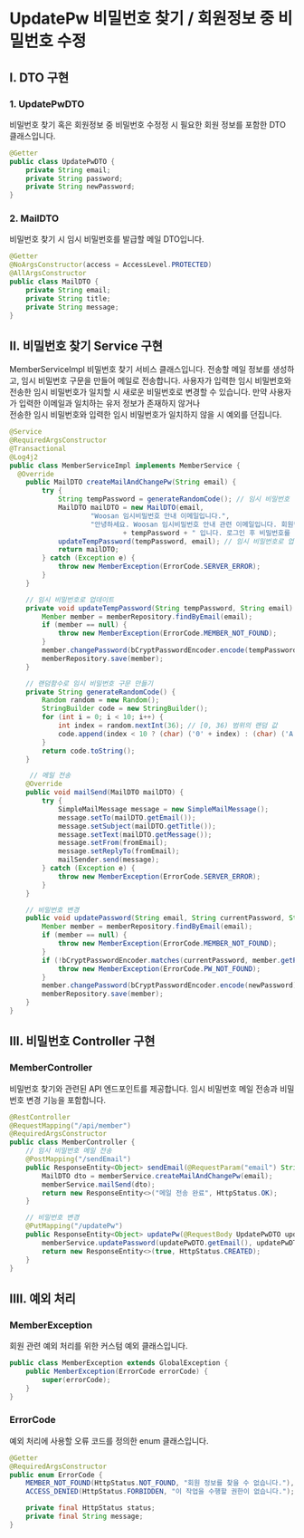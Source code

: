 # UpdatePw 비밀번호 찾기 / 회원정보 중 비밀번호 수정
## I. DTO 구현
### 1. UpdatePwDTO
비밀번호 찾기 혹은 회원정보 중 비밀번호 수정정 시 필요한 회원 정보를 포함한 DTO 클래스입니다.

```java
@Getter
public class UpdatePwDTO {
    private String email;
    private String password;
    private String newPassword;
}
```

### 2. MailDTO
비밀번호 찾기 시 임시 비밀번호를 발급할 메일 DTO입니다.

```java
@Getter
@NoArgsConstructor(access = AccessLevel.PROTECTED)
@AllArgsConstructor
public class MailDTO {
    private String email;
    private String title;
    private String message;
}
```

## II. 비밀번호 찾기 Service 구현
MemberServiceImpl
비밀번호 찾기 서비스 클래스입니다.
전송할 메일 정보를 생성하고, 임시 비밀번호 구문을 만들어 메일로 전송합니다.
사용자가 입력한 임시 비밀번호와 전송한 임시 비밀번호가 일치할 시 새로운 비밀번호로 변경할 수 있습니다.
만약 사용자가 입력한 이메일과 일치하는 유저 정보가 존재하지 않거나 <br>
전송한 임시 비밀번호와 입력한 임시 비밀번호가 일치하지 않을 시 예외를 던집니다.

```java
@Service
@RequiredArgsConstructor
@Transactional
@Log4j2
public class MemberServiceImpl implements MemberService {
  @Override
    public MailDTO createMailAndChangePw(String email) {
        try {
            String tempPassword = generateRandomCode(); // 임시 비밀번호 생성
            MailDTO mailDTO = new MailDTO(email,
                    "Woosan 임시비밀번호 안내 이메일입니다.",
                    "안녕하세요. Woosan 임시비밀번호 안내 관련 이메일입니다. 회원님의 임시 비밀번호는 "
                            + tempPassword + " 입니다. 로그인 후 비밀번호를 변경해 주세요.");
            updateTempPassword(tempPassword, email); // 임시 비밀번호로 업데이트
            return mailDTO;
        } catch (Exception e) {
            throw new MemberException(ErrorCode.SERVER_ERROR);
        }
    }

    // 임시 비밀번호로 업데이트
    private void updateTempPassword(String tempPassword, String email) {
        Member member = memberRepository.findByEmail(email);
        if (member == null) {
            throw new MemberException(ErrorCode.MEMBER_NOT_FOUND);
        }
        member.changePassword(bCryptPasswordEncoder.encode(tempPassword));
        memberRepository.save(member);
    }

    // 랜덤함수로 임시 비밀번호 구문 만들기
    private String generateRandomCode() {
        Random random = new Random();
        StringBuilder code = new StringBuilder();
        for (int i = 0; i < 10; i++) {
            int index = random.nextInt(36); // [0, 36) 범위의 랜덤 값
            code.append(index < 10 ? (char) ('0' + index) : (char) ('A' + index - 10));
        }
        return code.toString();
    }

     // 메일 전송
    @Override
    public void mailSend(MailDTO mailDTO) {
        try {
            SimpleMailMessage message = new SimpleMailMessage();
            message.setTo(mailDTO.getEmail());
            message.setSubject(mailDTO.getTitle());
            message.setText(mailDTO.getMessage());
            message.setFrom(fromEmail);
            message.setReplyTo(fromEmail);
            mailSender.send(message);
        } catch (Exception e) {
            throw new MemberException(ErrorCode.SERVER_ERROR);
        }
    }

    // 비밀번호 변경
    public void updatePassword(String email, String currentPassword, String newPassword) {
        Member member = memberRepository.findByEmail(email);
        if (member == null) {
            throw new MemberException(ErrorCode.MEMBER_NOT_FOUND);
        }
        if (!bCryptPasswordEncoder.matches(currentPassword, member.getPassword())) {
            throw new MemberException(ErrorCode.PW_NOT_FOUND);
        }
        member.changePassword(bCryptPasswordEncoder.encode(newPassword));
        memberRepository.save(member);
    }
}
```

## III. 비밀번호 Controller 구현
### MemberController
비밀번호 찾기와 관련된 API 엔드포인트를 제공합니다.
임시 비밀번호 메일 전송과 비밀번호 변경 기능을 포함합니다.

```java
@RestController
@RequestMapping("/api/member")
@RequiredArgsConstructor
public class MemberController {
    // 임시 비밀번호 메일 전송
    @PostMapping("/sendEmail")
    public ResponseEntity<Object> sendEmail(@RequestParam("email") String email) {
        MailDTO dto = memberService.createMailAndChangePw(email);
        memberService.mailSend(dto);
        return new ResponseEntity<>("메일 전송 완료", HttpStatus.OK);
    }

    // 비밀번호 변경 
    @PutMapping("/updatePw")
    public ResponseEntity<Object> updatePw(@RequestBody UpdatePwDTO updatePwDTO) {
        memberService.updatePassword(updatePwDTO.getEmail(), updatePwDTO.getPassword(), updatePwDTO.getNewPassword());
        return new ResponseEntity<>(true, HttpStatus.CREATED);
    }
}
```

## IIII. 예외 처리
### MemberException
회원 관련 예외 처리를 위한 커스텀 예외 클래스입니다.

```java
public class MemberException extends GlobalException {
    public MemberException(ErrorCode errorCode) {
        super(errorCode);
    }
}
```

### ErrorCode
예외 처리에 사용할 오류 코드를 정의한 enum 클래스입니다.

```java
@Getter
@RequiredArgsConstructor
public enum ErrorCode {
    MEMBER_NOT_FOUND(HttpStatus.NOT_FOUND, "회원 정보를 찾을 수 없습니다."),
    ACCESS_DENIED(HttpStatus.FORBIDDEN, "이 작업을 수행할 권한이 없습니다.");

    private final HttpStatus status;
    private final String message;
}
```
